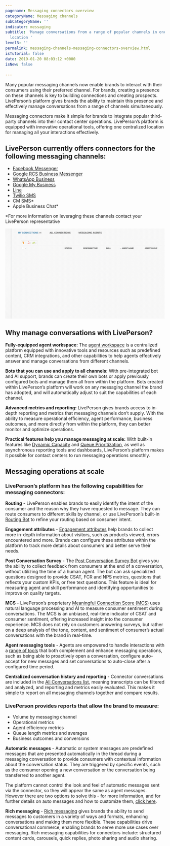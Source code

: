 ```yaml
---
pagename: Messaging connectors overview
categoryName: Messaging channels
subCategoryName: ''
indicator: messaging
subtitle: 'Manage conversations from a range of popular channels in one centralized
  location '
level3: ''
permalink: messaging-channels-messaging-connectors-overview.html
isTutorial: false
date: 2019-01-20 08:03:12 +0000
isNew: false

---
```

Many popular messaging channels now enable brands to interact with their consumers using their preferred channel. For brands, creating a presence on these channels is key to building connections and creating prospects. LivePerson’s platform gives brands the ability to maintain this presence and effectively manage conversations from a range of channels simultaneously.

Messaging connectors make it simple for brands to integrate popular third-party channels into their contact center operations. LivePerson’s platform is equipped with innovative operational tools, offering one centralized location for managing all your interactions effectively.

## LivePerson currently offers connectors for the following messaging channels:

* [Facebook Messenger](messaging-channels-facebook-messenger.html)
* [Google RCS Business Messenger](messaging-channels-google-rcs-business-messaging.html)
* [WhatsApp Business](messaging-channels-whatsapp-business.html)
* [Google My Business](messaging-channels-google-my-business.html)
* [Line](messaging-channels-line-connector.html)
* [Twilio SMS](messaging-channels-sms-sms-connector.html)
* CM SMS*
* Apple Business Chat*

\*For more information on leveraging these channels contact your LivePerson representative

![](/img/messaging-connectors-overview-1.gif)

## Why manage conversations with LivePerson?

**Fully-equipped agent workspace:**
The [agent workspace](agent-manager-workspace-agent-tools-for-messaging-agent-workspace-for-messaging-tour.html) is a centralized platform equipped with innovative tools and resources such as predefined content, CRM integrations, and other capabilities to help agents effectively answer and manage conversations from different channels.

**Bots that you can use and apply to all channels:**
With pre-integrated bot and AI support, brands can create their own bots or apply previously configured bots and manage them all from within the platform. Bots created within LivePerson’s platform will work on any messaging channel the brand has adopted, and will automatically adjust to suit the capabilities of each channel.

**Advanced metrics and reporting:**
LivePerson gives brands access to in-depth reporting and metrics that messaging channels don’t supply. With the ability to measure operational efficiency, agent performance, business outcomes, and more directly from within the platform, they can better monitor and optimize operations.

**Practical features help you manage messaging at scale:**
With built-in features like [Dynamic Capacity](contact-center-management-messaging-operations-smart-capacity-overview.html) and [Queue Prioritization](contact-center-management-messaging-operations-queue-management-queue-prioritization-overview.html), as well as asynchronous reporting tools and dashboards, LivePerson’s platform makes it possible for contact centers to run messaging operations smoothly.

## Messaging operations at scale

### LivePerson’s platform has the following capabilities for messaging connectors:

**Routing** - LivePerson enables brands to easily identify the intent of the consumer and the reason why they have requested to message. They can route consumers to different skills by channel, or use LivePerson’s built-in [Routing Bot](conversation-builder-routing-bot-tutorial-overview.html) to refine your routing based on consumer intent.

**Engagement attributes** - [Engagement attributes](https://developers.liveperson.com/messaging-interactions-api-engagement-attributes.html) help brands to collect more in-depth information about visitors, such as products viewed, errors encountered and more. Brands can configure these attributes within the platform to track more details about consumers and better serve their needs.

**Post Conversation Survey** - The [Post Conversation Survey Bot](ai-bots-automation-post-conversation-survey-bot.html) gives you the ability to collect feedback from consumers at the end of a conversation, without utilizing the time of a human agent. The bot can ask specialized questions designed to provide CSAT, FCR and NPS metrics, questions that reflects your custom KPIs, or free text questions. This feature is ideal for measuring agent and skill performance and identifying opportunities to improve on quality targets.

**MCS** - LivePerson’s proprietary [Meaningful Connection Score (MCS)](data-reporting-meaningful-connection-score-(mcs)-meaningful-connection-score-(mcs)-overview.html) uses natural language processing and AI to measure consumer sentiment during conversations. The MCS is an unbiased, real-time indicator of CSAT and consumer sentiment, offering increased insight into the consumer experience. MCS does not rely on customers answering surveys, but rather on a deep analysis of the tone, content, and sentiment of consumer’s actual conversations with the brand in real-time.

**Agent messaging tools** - Agents are empowered to handle interactions with a [range of tools](agent-manager-workspace-agent-tools-for-messaging-managing-messaging-conversations.html) that both complement and enhance messaging operations, such as being able to proactively open a conversation, configure auto-accept for new messages and set conversations to auto-close after a configured time period.

**Centralized conversation history and reporting** - Connector conversations are included in the [All Conversations list](agent-manager-workspace-manager-tools-for-messaging-all-connections.html), meaning transcripts can be filtered and analyzed, and reporting and metrics easily evaluated. This makes it simple to report on all messaging channels together and compare results.

### LivePerson provides reports that allow the brand to measure:

* Volume by messaging channel
* Operational metrics
* Agent efficiency metrics
* Queue length metrics and averages
* Business outcomes and conversions

**Automatic messages** - Automatic or system messages are predefined messages that are presented automatically in the thread during a messaging conversation to provide consumers with contextual information about the conversation status. They are triggered by specific events, such as the consumer opening a new conversation or the conversation being transferred to another agent.

The platform cannot control the look and feel of automatic messages sent via the connector, so they will appear the same as agent messages. However there are two options to solve this - for more information, and for further details on auto messages and how to customize them, [click here](contact-center-management-live-chat-operations-automatic-messages.html).

**Rich messaging** - [Rich messaging](messaging-channels-rich-messaging-rich-messaging-overview.html) gives brands the ability to send messages to customers in a variety of ways and formats, enhancing conversations and making them more flexible. These capabilities drive conversational commerce, enabling brands to serve more use cases over messaging. Rich messaging capabilities for connectors include: structured content cards, carousels, quick replies, photo sharing and audio sharing.
